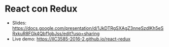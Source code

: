 # React con Redux

* Slides: https://docs.google.com/presentation/d/1JkDTRgSXAgZ3nneSzdlKh5eSRxkuR8FGk4Qbf1gbJss/edit?usp=sharing
* Live demo: https://IIC3585-2016-2.github.io/react-redux
